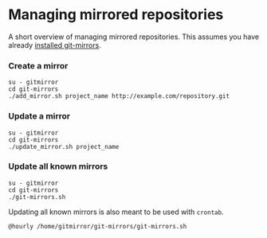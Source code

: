 # Managing mirrored repositories

A short overview of managing mirrored repositories.  This assumes you have already [installed git-mirrors](installation.md).

### Create a mirror

    su - gitmirror
    cd git-mirrors
    ./add_mirror.sh project_name http://example.com/repository.git

### Update a mirror

    su - gitmirror
    cd git-mirrors
    ./update_mirror.sh project_name

### Update all known mirrors

    su - gitmirror
    cd git-mirrors
    ./git-mirrors.sh

Updating all known mirrors is also meant to be used with `crontab`.

    @hourly /home/gitmirror/git-mirrors/git-mirrors.sh
